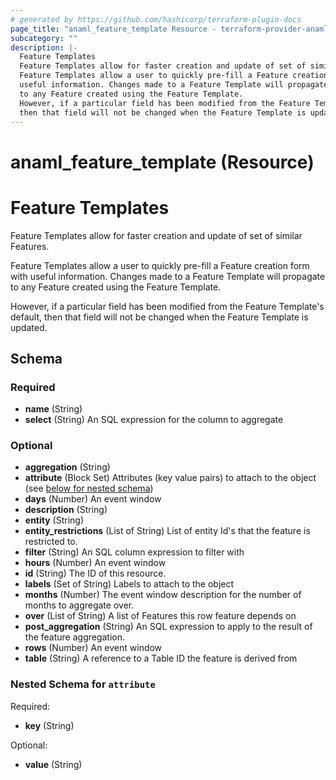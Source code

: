 ```yaml
---
# generated by https://github.com/hashicorp/terraform-plugin-docs
page_title: "anaml_feature_template Resource - terraform-provider-anaml"
subcategory: ""
description: |-
  Feature Templates
  Feature Templates allow for faster creation and update of set of similar Features.
  Feature Templates allow a user to quickly pre-fill a Feature creation form with
  useful information. Changes made to a Feature Template will propagate
  to any Feature created using the Feature Template.
  However, if a particular field has been modified from the Feature Template's default,
  then that field will not be changed when the Feature Template is updated.
---
```


# anaml_feature_template (Resource)

# Feature Templates

Feature Templates allow for faster creation and update of set of similar Features.

Feature Templates allow a user to quickly pre-fill a Feature creation form with
useful information. Changes made to a Feature Template will propagate
to any Feature created using the Feature Template.

However, if a particular field has been modified from the Feature Template's default,
then that field will not be changed when the Feature Template is updated.



<!-- schema generated by tfplugindocs -->
## Schema

### Required

- **name** (String)
- **select** (String) An SQL expression for the column to aggregate

### Optional

- **aggregation** (String)
- **attribute** (Block Set) Attributes (key value pairs) to attach to the object (see [below for nested schema](#nestedblock--attribute))
- **days** (Number) An event window
- **description** (String)
- **entity** (String)
- **entity_restrictions** (List of String) List of entity Id's that the feature is restricted to.
- **filter** (String) An SQL column expression to filter with
- **hours** (Number) An event window
- **id** (String) The ID of this resource.
- **labels** (Set of String) Labels to attach to the object
- **months** (Number) The event window description for the number of months to aggregate over.
- **over** (List of String) A list of Features this row feature depends on
- **post_aggregation** (String) An SQL expression to apply to the result of the feature aggregation.
- **rows** (Number) An event window
- **table** (String) A reference to a Table ID the feature is derived from

<a id="nestedblock--attribute"></a>
### Nested Schema for `attribute`

Required:

- **key** (String)

Optional:

- **value** (String)


